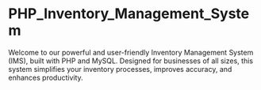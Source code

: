 # PHP_Inventory_Management_System
Welcome to our powerful and user-friendly Inventory Management System (IMS), built with PHP and MySQL. Designed for businesses of all sizes, this system simplifies your inventory processes, improves accuracy, and enhances productivity.
